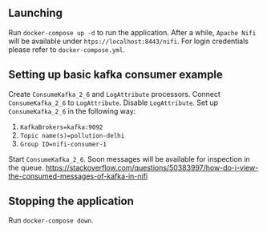 ## Launching

Run `docker-compose up -d` to run the application. After a while, `Apache Nifi` will be available under `htps://localhost:8443/nifi`. For login credentials please refer to `docker-compose.yml`.

## Setting up basic kafka consumer example

Create `ConsumeKafka_2_6` and `LogAttribute` processors. Connect `ConsumeKafka_2_6` to `LogAttribute`. Disable `LogAttribute`. Set up `ConsumeKafka_2_6` in the following way:

1. `KafkaBrokers=kafka:9092`
2. `Topic name(s)=pollution-delhi`
3. `Group ID=nifi-consumer-1`

Start `ConsumeKafka_2_6`. Soon messages will be available for inspection in the queue.
https://stackoverflow.com/questions/50383997/how-do-i-view-the-consumed-messages-of-kafka-in-nifi

## Stopping the application

Run `docker-compose down`.

